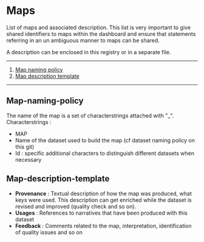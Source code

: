 # Maps

List of maps and associated description. This list is very important to give shared identifiers to maps within the dashboard and ensure that statements referring in an un ambiguous manner to maps can be shared. 

A description can be enclosed in this registry or in a separate file.

*******
 
 1. [Map naming policy](#Map-naming-policy)
 2. [Map description template](#Map-description-template)
*******

## Map-naming-policy
The name of the map is a set of characterstrings attached with "_".
Characterstrings : 
* MAP
* Name of the dataset used to build the map (cf dataset naming policy on this git)
* Id : specific additional characters to distinguish different datasets when necessary
        
## Map-description-template
* **Provenance** : Textual description of how the map was produced, what keys were used. This description can get enriched while the dataset is revised and improved (quality check and so on).
* **Usages** : References to narratives that have been produced with this dataset
* **Feedback** : Comments related to the map, interpretation, identification of quality issues and so on


